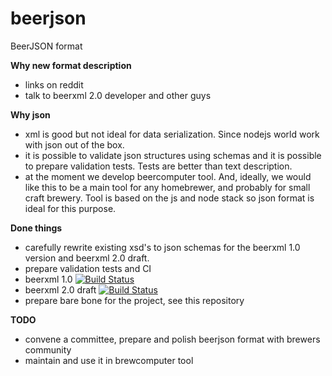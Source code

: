 # beerjson
BeerJSON format

**Why new format description**
* links on reddit
* talk to beerxml 2.0 developer and other guys

**Why json**
* xml is good but not ideal for data serialization. Since nodejs world work with json out of the box.
* it is possible to validate json structures using schemas and it is possible to prepare validation tests. Tests are better than text description.
* at the moment we develop beercomputer tool. And, ideally, we would like this to be a main tool for any homebrewer, and probably for small craft brewery. Tool is based on the js and node stack so json format is ideal for this purpose.

**Done things**
* carefully rewrite existing xsd's to json schemas for the beerxml 1.0 version and beerxml 2.0 draft.
* prepare validation tests and CI
* beerxml 1.0 [![Build Status](https://travis-ci.org/beerjson/beerjson.svg?branch=preparing-beerjson-2.0)](https://travis-ci.org/beerjson/beerjson)
* beerxml 2.0 draft [![Build Status](https://travis-ci.org/beerjson/beerjson.svg?branch=beerjson-1.0)](https://travis-ci.org/beerjson/beerjson)
* prepare bare bone for the project, see this repository

**TODO**
* convene a committee, prepare and polish beerjson format with brewers community
* maintain and use it in brewcomputer tool